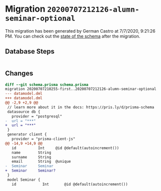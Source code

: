 # Migration `20200707212126-alumn-seminar-optional`

This migration has been generated by German Castro at 7/7/2020, 9:21:26 PM.
You can check out the [state of the schema](./schema.prisma) after the migration.

## Database Steps

```sql

```

## Changes

```diff
diff --git schema.prisma schema.prisma
migration 20200707210255-first..20200707212126-alumn-seminar-optional
--- datamodel.dml
+++ datamodel.dml
@@ -2,9 +2,9 @@
 // learn more about it in the docs: https://pris.ly/d/prisma-schema
 datasource db {
   provider = "postgresql"
-  url = "***"
+  url = "***"
 }
 generator client {
   provider = "prisma-client-js"
@@ -14,9 +14,9 @@
   id          Int     @id @default(autoincrement())
   name        String
   surname     String
   email       String  @unique
-  Seminar     Seminar
+  Seminar     Seminar?
 }
 model Seminar {
   id            Int       @id @default(autoincrement())
```


